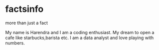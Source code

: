 # factsinfo
more than just a fact

My name is Harendra and I am a coding enthusiast. My dream to open a cafe like starbucks,barista etc. I am a data analyst and love playing with numbers.
